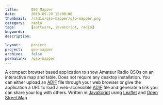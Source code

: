 ```yaml
---
title: 		QSO Mapper
date: 		2018-09-20 12:00:00
thumbnail: 	/radio/qso-mapper/qso-mapper.png
category: 	radio
tags: 		[software, javascript, radio]
keywords:
description:

layout: 	project
project: 	qso-mapper
archive:	false
permalink:  /qso-mapper
---
```

A compact browser based application to show Amateur Radio QSOs on an interactive map and table. Does not require any desktop installation. You can either upload an [ADIF](http//adif.org) file through your web browser or give the application a URL to load a web-accessible [ADIF](http//adif.org) file and generate a link you can share your log with others. Written in [JavaScript](https://www.javascript.com) using [Leaflet](https://leafletjs.com) and [Open Street Map](https://www.openstreetmap.org/). 

<script type="text/javascript">
    window.location = "https://stephenhouser.com/qso-mapper/?url=sample%2Fshort.adi";
</script>
